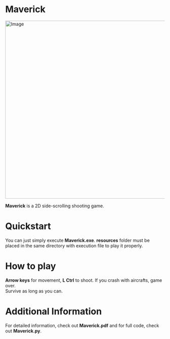 # Maverick
<img width="959" height="562" alt="Image" src="https://github.com/user-attachments/assets/471cca22-ca52-4352-9286-4357f0ede3f3" />

**Maverick** is a 2D side-scrolling shooting game.

# Quickstart
You can just simply execute **Maverick.exe**. **resources** folder must be placed in the same directory with execution file to play it properly.

# How to play
**Arrow keys** for movement, **L Ctrl** to shoot. If you crash with aircrafts, game over.  
Survive as long as you can.

# Additional Information
For detailed information, check out **Maverick.pdf** and for full code, check out **Maverick.py**.
